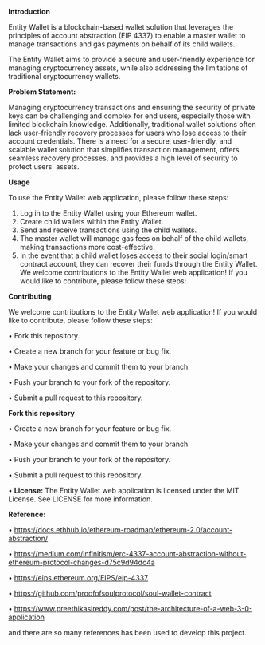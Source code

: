 **Introduction**

Entity Wallet is a blockchain-based wallet solution that leverages the principles of account abstraction (EIP 4337) to enable a master wallet to manage transactions and gas payments on behalf of its child wallets.

The Entity Wallet aims to provide a secure and user-friendly experience for managing cryptocurrency assets, while also addressing the limitations of traditional cryptocurrency wallets.

**Problem Statement:** 

Managing cryptocurrency transactions and ensuring the security of private keys can be challenging and complex for end users, especially those with limited blockchain knowledge. Additionally, traditional wallet solutions often lack user-friendly recovery processes for users who lose access to their account credentials. There is a need for a secure, user-friendly, and scalable wallet solution that simplifies transaction management, offers seamless recovery processes, and provides a high level of security to protect users' assets.


**Usage**

To use the Entity Wallet web application, please follow these steps:
1. Log in to the Entity Wallet using your Ethereum wallet.
2. Create child wallets within the Entity Wallet.
3. Send and receive transactions using the child wallets.
4. The master wallet will manage gas fees on behalf of the child wallets, making transactions more cost-effective.
5. In the event that a child wallet loses access to their social login/smart contract account, they can recover their funds through the Entity Wallet.
We welcome contributions to the Entity Wallet web application! If you would like to contribute, please follow these steps:


**Contributing**

We welcome contributions to the Entity Wallet web application! If you would like to contribute, please follow these steps:

 • Fork this repository.

 • Create a new branch for your feature or bug fix.

 • Make your changes and commit them to your branch.

 • Push your branch to your fork of the repository.

 • Submit a pull request to this repository.

 
**Fork this repository**

 • Create a new branch for your feature or bug fix.

 • Make your changes and commit them to your branch.

 • Push your branch to your fork of the repository.

 • Submit a pull request to this repository.

 • **License:** The Entity Wallet web application is licensed under the MIT License. See LICENSE for more information.


**Reference:**

 • https://docs.ethhub.io/ethereum-roadmap/ethereum-2.0/account-abstraction/

 • https://medium.com/infinitism/erc-4337-account-abstraction-without-ethereum-protocol-changes-d75c9d94dc4a

 • https://eips.ethereum.org/EIPS/eip-4337

 • https://github.com/proofofsoulprotocol/soul-wallet-contract

 • https://www.preethikasireddy.com/post/the-architecture-of-a-web-3-0-application

and there are so many references has been used to develop this project. 
